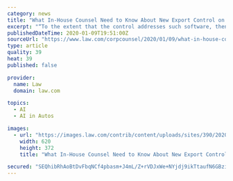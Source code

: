 ```yaml
---
category: news
title: "What In-House Counsel Need to Know About New Export Control on AI"
excerpt: "“To the extent that the control addresses such software, then the major players in the area become much broader, including Waymo, Tesla, Sony and most automobile manufacturers,” Burns adde"
publishedDateTime: 2020-01-09T19:51:00Z
sourceUrl: "https://www.law.com/corpcounsel/2020/01/09/what-in-house-counsel-need-to-know-about-new-export-control-on-ai/"
type: article
quality: 39
heat: 39
published: false

provider:
  name: Law
  domain: law.com

topics:
  - AI
  - AI in Autos

images:
  - url: "https://images.law.com/contrib/content/uploads/sites/390/2020/01/Planet-Earth-Article-202001091846.jpg"
    width: 620
    height: 372
    title: "What In-House Counsel Need to Know About New Export Control on AI"

secured: "SEQhibRhAoBtDvFbqNCf4pbasm+J4mL/Z+rVDJxWe+NYjdj9ikTtaufN6GBziDZ21FiLIYSSBmXtVqnFiRUBm8MWWSn5UdLSVsO91TAaMfirIFCK46YfBG5Ne4jSn9SAv9pvr3OfIMcPflHcbdYC/vYaWpEWvLd15KLZR7yesanetXyVNWwsCCjBVAOYzDL2qnsmx53uPyNNKNXmDdjKLCOvk+D45ESt/FaXzjpIKn3NKPdYqNew6d2Va6YuaA7zidiFg6jogwpKULRhFg1ekNaZzNBAzLdz+z4p9gDqOgkOK0gwcwmCg2SRstQWvT2A;tSXiBeet1itOpSHDdZPfcQ=="
---
```


